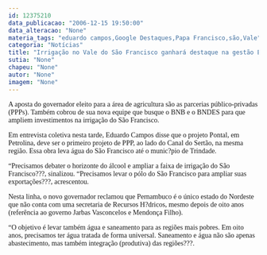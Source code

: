 ```yaml
---
id: 12375210
data_publicacao: "2006-12-15 19:50:00"
data_alteracao: "None"
materia_tags: "eduardo campos,Google Destaques,Papa Francisco,são,Vale"
categoria: "Notícias"
title: "Irrigação no Vale do São Francisco ganhará destaque na gestão Eduardo Campos"
sutia: "None"
chapeu: "None"
autor: "None"
imagem: "None"
---
```

<p><P><FONT face=Verdana>A aposta do governador eleito para a área de agricultura são as parcerias público-privadas (PPPs). Também cobrou de sua nova equipe que busque o BNB e o BNDES para que ampliem investimentos na irrigação do São Francisco.<BR></FONT><FONT face=Verdana></FONT></P></p>
<p><P><FONT face=Verdana>Em entrevista coletiva nesta tarde, Eduardo Campos disse que o projeto Pontal, em Petrolina, deve ser o primeiro projeto de PPP, ao lado do Canal do Sertão, na mesma região. Essa obra leva água do São Francisco até o munic?pio de Trindade.<BR></FONT></P></p>
<p><P><FONT face=Verdana>“Precisamos debater o horizonte do álcool e ampliar a faixa de irrigação do São Francisco???, sinalizou. “Precisamos levar o pólo do São Francisco para ampliar suas exportações???, acrescentou.<BR></FONT></P></p>
<p><P><FONT face=Verdana>Nesta linha, o novo governador reclamou que Pernambuco é o único estado do Nordeste que não conta com uma secretaria de Recursos H?dricos, mesmo depois de oito anos (referência ao governo Jarbas Vasconcelos e Mendonça Filho).<BR></FONT></P></p>
<p><P><FONT face=Verdana>“O objetivo é levar também água e saneamento para as regiões mais pobres. Em oito anos, precisamos ter água tratada de forma universal. Saneamento e água não são apenas abastecimento, mas também integração (produtiva) das regiões???.</P></FONT> </p>

